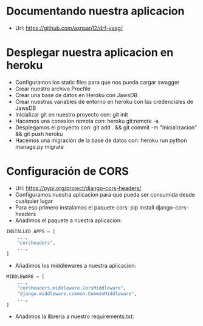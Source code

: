 # Documentando nuestra aplicacion
- Url: https://github.com/axnsan12/drf-yasg/

# Desplegar nuestra aplicacion en heroku
- Configuramos los static files para que nos pueda cargar swagger
- Crear nuestro archivo Procfile
- Crear una base de datos en Heroku con JawsDB
- Crear nuestras variables de entorno en heroku con las credenciales de JawsDB
- Inicializar git en nuestro proyecto con: git init
- Hacemos una conexion remota con: heroku git:remote -a <nombre-de-la-aplicacion>
- Desplegamos el proyecto con: git add . && git commit -m "Inicializacion" && git push heroku <nombre-de-la-rama>
- Hacemos una migración de la base de datos con: heroku run python manage.py migrate

# Configuración de CORS
- Url: https://pypi.org/project/django-cors-headers/
- Configuramos nuestra aplicacion para que pueda ser consumida desde cualquier lugar
- Para eso primero instalamos el paquete cors: pip install django-cors-headers
- Añadimos el paquete a nuestra aplicacion:
```python
INSTALLED_APPS = [
    ...,
    "corsheaders",
    ...,
]
```
- Añadimos los middlewares a nuestra aplicacion:
```python
MIDDLEWARE = [
    ...,
    "corsheaders.middleware.CorsMiddleware",
    "django.middleware.common.CommonMiddleware",
    ...,
]
```
- Añadimos la libreria a nuestro requirements.txt: